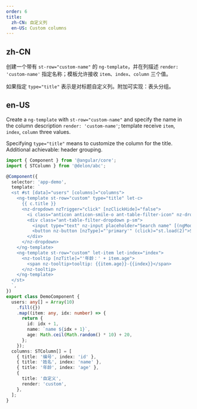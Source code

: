 ```yaml
---
order: 6
title:
  zh-CN: 自定义列
  en-US: Custom columns
---
```


## zh-CN

创建一个带有 `st-row="custom-name"` 的 `ng-template`，并在列描述 `render: 'custom-name'` 指定名称；模板允许接收 `item`、`index`、`column` 三个值。

如果指定 `type="title"` 表示是对标题自定义列。附加可实现：表头分组。

## en-US

Create a `ng-template` with `st-row="custom-name"` and specify the name in the column description `render: 'custom-name'`; template receive `item`, `index`, `column` three values.

Specifying `type="title"` means to customize the column for the title. Additional achievable: header grouping.

```ts
import { Component } from '@angular/core';
import { STColumn } from '@delon/abc';

@Component({
  selector: 'app-demo',
  template: `
  <st #st [data]="users" [columns]="columns">
    <ng-template st-row="custom" type="title" let-c>
      {{ c.title }}
      <nz-dropdown nzTrigger="click" [nzClickHide]="false">
        <i class="anticon anticon-smile-o ant-table-filter-icon" nz-dropdown></i>
        <div class="ant-table-filter-dropdown p-sm">
          <input type="text" nz-input placeholder="Search name" [(ngModel)]="searchValue" class="width-sm mr-sm">
          <button nz-button [nzType]="'primary'" (click)="st.load(2)">Search</button>
        </div>
      </nz-dropdown>
    </ng-template>
    <ng-template st-row="custom" let-item let-index="index">
      <nz-tooltip [nzTitle]="'年龄：' + item.age">
        <span nz-tooltip>tooltip: {{item.age}}-{{index}}</span>
      </nz-tooltip>
    </ng-template>
  </st>
  `,
})
export class DemoComponent {
  users: any[] = Array(10)
    .fill({})
    .map((item: any, idx: number) => {
      return {
        id: idx + 1,
        name: `name ${idx + 1}`,
        age: Math.ceil(Math.random() * 10) + 20,
      };
    });
  columns: STColumn[] = [
    { title: '编号', index: 'id' },
    { title: '姓名', index: 'name' },
    { title: '年龄', index: 'age' },
    {
      title: '自定义',
      render: 'custom',
    },
  ];
}
```
